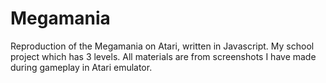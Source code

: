 # Megamania
Reproduction of the Megamania on Atari, written in Javascript. My school project which has 3 levels. All materials are from
screenshots I have made during gameplay in Atari emulator.
